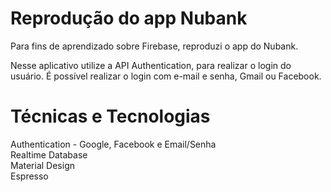 # Reprodução do app Nubank
Para fins de aprendizado sobre Firebase, reproduzi o app do Nubank. 

Nesse aplicativo utilize a API Authentication, para realizar o login do usuário. É possível realizar o login com e-mail e senha, Gmail ou Facebook.


# Técnicas e Tecnologias
Authentication - Google, Facebook e Email/Senha <br>
Realtime Database <br>
Material Design <br>
Espresso <br>



